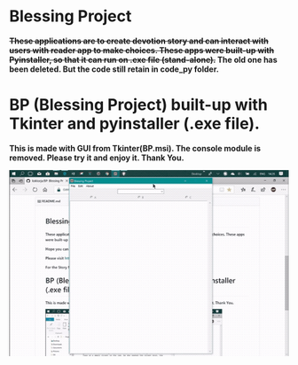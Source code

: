# Blessing Project
**~~These applications are to create devotion story and can interact with users with reader app to make choices.
These apps were built-up with Pyinstaller, so that it can run on .exe file (stand-alone).~~ The old one has been deleted. But the code still retain in code_py folder.**

# BP (Blessing Project) built-up with Tkinter and pyinstaller (.exe file).

**This is made with GUI from Tkinter(BP.msi). The console module is removed. Please try it and enjoy it. Thank You.**

![bp](https://github.com/kakkarja/BP/blob/master/BP_pics/BP.gif)
